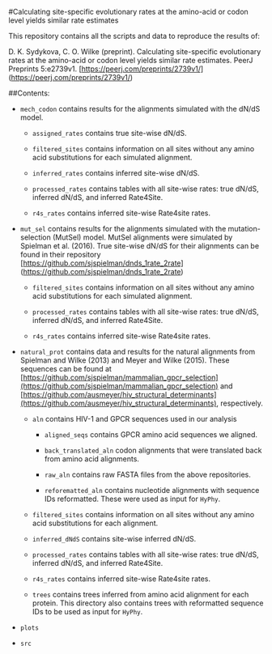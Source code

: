 #Calculating site-specific evolutionary rates at the amino-acid or codon level yields similar rate estimates

This repository contains all the scripts and data to reproduce the results of:

D. K. Sydykova, C. O. Wilke (preprint). Calculating site-specific evolutionary rates at the amino-acid or codon level yields similar rate estimates. PeerJ Preprints 5:e2739v1. [https://peerj.com/preprints/2739v1/] (https://peerj.com/preprints/2739v1/)

##Contents:

* `mech_codon` contains results for the alignments simulated with the dN/dS model.

	+ `assigned_rates` contains true site-wise dN/dS.
	
	+ `filtered_sites` contains information on all sites without any amino acid substitutions for each simulated alignment. 
	
	+ `inferred_rates` contains inferred site-wise dN/dS.
	
	+ `processed_rates` contains tables with all site-wise rates: true dN/dS, inferred dN/dS, and inferred Rate4Site.
	
	+ `r4s_rates` contains inferred site-wise Rate4site rates. 
	 
* `mut_sel` contains results for the alignments simulated with the mutation-selection (MutSel) model. MutSel alignments were simulated by Spielman et al. (2016). True site-wise dN/dS for their alignments can be found in their repository [https://github.com/sjspielman/dnds_1rate_2rate] (https://github.com/sjspielman/dnds_1rate_2rate)

	+ `filtered_sites` contains information on all sites without any amino acid substitutions for each simulated alignment. 
	
	+ `processed_rates` contains tables with all site-wise rates: true dN/dS, inferred dN/dS, and inferred Rate4Site.
	
	+ `r4s_rates` contains inferred site-wise Rate4site rates. 
	
* `natural_prot` contains data and results for the natural alignments from Spielman and Wilke (2013) and Meyer and Wilke (2015). These sequences can be found at [https://github.com/sjspielman/mammalian_gpcr_selection](https://github.com/sjspielman/mammalian_gpcr_selection) and [https://github.com/ausmeyer/hiv_structural_determinants](https://github.com/ausmeyer/hiv_structural_determinants), respectively. 

	+ `aln` contains HIV-1 and GPCR sequences used in our analysis
	
		+ `aligned_seqs` contains GPCR amino acid sequences we aligned.
		
		+ `back_translated_aln` codon alignments that were translated back from amino acid alignments.
		
		+ `raw_aln` contains raw FASTA files from the above repositories.
		
		+ `reforematted_aln` contains nucleotide alignments with sequence IDs reformatted. These were used as input for `HyPhy`. 
	
	+ `filtered_sites` contains information on all sites without any amino acid substitutions for each alignment. 

	+ `inferred_dNdS` contains site-wise inferred dN/dS.
	
	+ `processed_rates` contains tables with all site-wise rates: true dN/dS, inferred dN/dS, and inferred Rate4Site. 
	
	+ `r4s_rates` contains inferred site-wise Rate4site rates. 
	
	+ `trees` contains trees inferred from amino acid alignment for each protein. This directory also contains trees with reformatted sequence IDs to be used as input for `HyPhy`.
	
* `plots`

* `src`